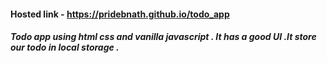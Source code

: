 #### Hosted link - https://pridebnath.github.io/todo_app

##### Todo app using html css and vanilla  javascript . It has a good UI .It store our todo in local storage .
